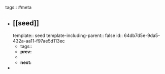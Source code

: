 tags:: #meta
- ## [[seed]]
  template:: seed
  template-including-parent:: false
  id:: 64db7d5e-9da5-432a-aa11-f97ae5d113ec
	- tags::
	- **prev:**
	-
	- **next:**
-